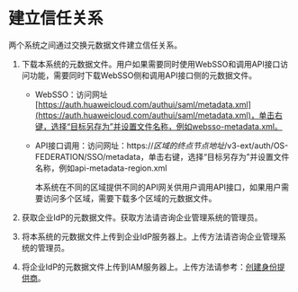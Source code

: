 # 建立信任关系<a name="ZH-CN_TOPIC_0111879508"></a>

两个系统之间通过交换元数据文件建立信任关系。

1.  下载本系统的元数据文件。用户如果需要同时使用WebSSO和调用API接口访问功能，需要同时下载WebSSO侧和调用API接口侧的元数据文件。
    -   WebSSO：访问网址[https://auth.huaweicloud.com/authui/saml/metadata.xml](https://auth.huaweicloud.com/authui/saml/metadata.xml)，单击右键，选择“目标另存为”并设置文件名称，例如websso-metadata.xml。
    -   API接口调用：访问网址：https://_区域的终点节点地址_/v3-ext/auth/OS-FEDERATION/SSO/metadata，单击右键，选择“目标另存为”并设置文件名称，例如api-metadata-region.xml

        本系统在不同的区域提供不同的API网关供用户调用API接口，如果用户需要访问多个区域，需要下载多个区域的元数据文件。


2.  获取企业IdP的元数据文件。获取方法请咨询企业管理系统的管理员。
3.  将本系统的元数据文件上传到企业IdP服务器上。上传方法请咨询企业管理系统的管理员。
4.  将企业IdP的元数据文件上传到IAM服务器上。上传方法请参考：[创建身份提供商](创建身份提供商.md)。

